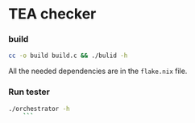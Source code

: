 # TEA checker

### build
```bash
cc -o build build.c && ./bulid -h
```

All the needed dependencies are in the `flake.nix` file.

### Run tester
```bash
./orchestrator -h
    ```
